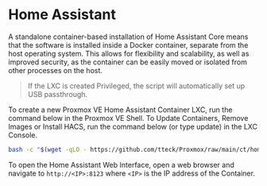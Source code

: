 # Home Assistant

A standalone container-based installation of Home Assistant Core means that the software is installed inside a Docker container, separate from the host operating system. This allows for flexibility and scalability, as well as improved security, as the container can be easily moved or isolated from other processes on the host.

> If the LXC is created Privileged, the script will automatically set up USB passthrough.

To create a new Proxmox VE Home Assistant Container LXC, run the command below in the Proxmox VE Shell.
To Update Containers, Remove Images or Install HACS, run the command below (or type update) in the LXC Console.

```bash
bash -c "$(wget -qLO - https://github.com/tteck/Proxmox/raw/main/ct/homeassistant.sh)"
```
To open the Home Assistant Web Interface, open a web browser and navigate to `http://<IP>:8123` where `<IP>` is the IP address of the Container.
